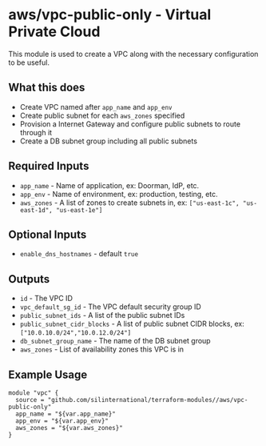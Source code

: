 # aws/vpc-public-only - Virtual Private Cloud
This module is used to create a VPC along with the necessary configuration to
be useful.

## What this does

 - Create VPC named after `app_name` and `app_env`
 - Create public subnet for each `aws_zones` specified
 - Provision a Internet Gateway and configure public subnets to route through it
 - Create a DB subnet group including all public subnets

## Required Inputs

 - `app_name` - Name of application, ex: Doorman, IdP, etc.
 - `app_env` - Name of environment, ex: production, testing, etc.
 - `aws_zones` - A list of zones to create subnets in, ex: `["us-east-1c", "us-east-1d", "us-east-1e"]`

## Optional Inputs

 - `enable_dns_hostnames` - default `true`

## Outputs

 - `id` - The VPC ID
 - `vpc_default_sg_id` - The VPC default security group ID
 - `public_subnet_ids` - A list of the public subnet IDs
 - `public_subnet_cidr_blocks` - A list of public subnet CIDR blocks, ex: `["10.0.10.0/24","10.0.12.0/24"]`
 - `db_subnet_group_name` - The name of the DB subnet group
 - `aws_zones` - List of availability zones this VPC is in

## Example Usage

```hcl
module "vpc" {
  source = "github.com/silinternational/terraform-modules//aws/vpc-public-only"
  app_name = "${var.app_name}"
  app_env = "${var.app_env}"
  aws_zones = "${var.aws_zones}"
}
```
